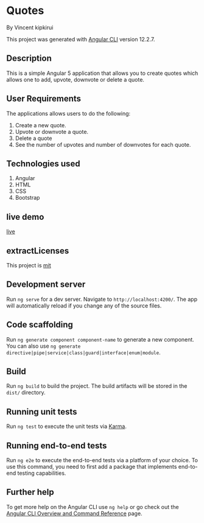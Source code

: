 # Quotes
By Vincent kipkirui 

This project was generated with [Angular CLI](https://github.com/angular/angular-cli) version 12.2.7.
## Description
This is a simple Angular 5 application that allows you to create quotes which allows one to add, upvote, downvote or delete a quote.

## User Requirements
The applications allows users to do the following:

1. Create a new quote.
2. Upvote or downvote a quote.
3. Delete a quote
4. See the number of upvotes and number of downvotes for each quote.

## Technologies used
1. Angular
2. HTML
3. CSS
4. Bootstrap


## live demo
[live](https://jepkess.github.io/quote-app/)



## extractLicenses
This project is [mit](LICENSE.md)
   

## Development server

Run `ng serve` for a dev server. Navigate to `http://localhost:4200/`. The app will automatically reload if you change any of the source files.

## Code scaffolding

Run `ng generate component component-name` to generate a new component. You can also use `ng generate directive|pipe|service|class|guard|interface|enum|module`.

## Build

Run `ng build` to build the project. The build artifacts will be stored in the `dist/` directory.

## Running unit tests

Run `ng test` to execute the unit tests via [Karma](https://karma-runner.github.io).

## Running end-to-end tests

Run `ng e2e` to execute the end-to-end tests via a platform of your choice. To use this command, you need to first add a package that implements end-to-end testing capabilities.

## Further help

To get more help on the Angular CLI use `ng help` or go check out the [Angular CLI Overview and Command Reference](https://angular.io/cli) page.
